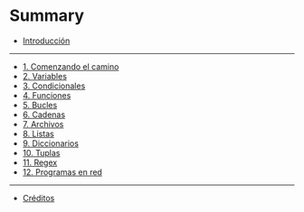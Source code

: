 # Summary

- [Introducción](README.md)
___

- [1. Comenzando el camino](01-intro.md)
- [2. Variables](02-variables.md)
- [3. Condicionales](03-conditional.md)
- [4. Funciones](04-functions.md)
- [5. Bucles](05-iterations.md)
- [6. Cadenas](06-strings.md)
- [7. Archivos](07-files.md)
- [8. Listas](08-lists.md)
- [9. Diccionarios](09-dictionaries.md)
- [10. Tuplas](10-tuples.md)
- [11. Regex](11-regex.md)
- [12. Programas en red](12-network.md)

<!--
- [13. Python y servicios web](13-web.md)
- [14. Objetos](14-objects.md)
- [15. Python y Bases de Datos](15-database.md)
-->

___

- [Créditos](crditos.md)